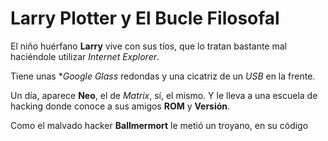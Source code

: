 # Larry Plotter y El Bucle Filosofal

El niño huérfano **Larry** vive con sus tíos, que lo tratan bastante mal haciéndole utilizar *Internet Explorer*.

Tiene unas **Google Glass* redondas y una cicatriz de un *USB* en la frente.

Un día, aparece **Neo**, el de *Matrix*, sí, el mismo. Y le lleva a una escuela de hacking donde conoce a sus amigos **ROM** y **Versión**.

Como el malvado hacker **Ballmermort** le metió un troyano, en su código
